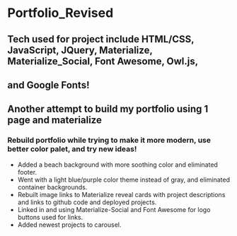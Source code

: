 # Portfolio_Revised
## Tech used for project include HTML/CSS, JavaScript, JQuery, Materialize, Materialize_Social, Font Awesome, Owl.js,
## and Google Fonts!
## Another attempt to build my portfolio using 1 page and materialize
### Rebuild portfolio while trying to make it more modern, use better color palet, and try new ideas!
* Added a beach background with more soothing color and eliminated footer.
* Went with a light blue/purple color theme instead of gray, and eliminated container backgrounds.
* Rebuilt image links to Materialize reveal cards with project descriptions and links to github code and deployed projects.
* Linked in and using Materialize-Social and Font Awesome for logo buttons used for links.
* Added newest projects to carousel.
